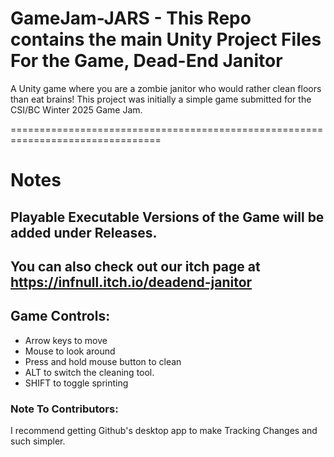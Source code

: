 # GameJam-JARS - This Repo contains the main Unity Project Files For the Game, Dead-End Janitor
A Unity game where you are a zombie janitor who would rather clean floors than eat brains! This project was initially a simple game submitted for the CSI/BC Winter 2025 Game Jam. 

================================================================================
# Notes
## Playable Executable Versions of the Game will be added under Releases.
## You can also check out our itch page at https://infnull.itch.io/deadend-janitor

## Game Controls: 
- Arrow keys to move
- Mouse to look around
- Press and hold mouse button to clean
- ALT to switch the cleaning tool. 
- SHIFT to toggle sprinting

### Note To Contributors:
I recommend getting Github's desktop app to make Tracking Changes and such simpler.
